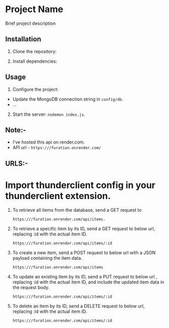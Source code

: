 # Project Name

Brief project description

## Installation

1. Clone the repository:

2. Install dependencies:

## Usage

1. Configure the project:

- Update the MongoDB connection string in `config/db`.
- ...

2. Start the server: `nodemon index.js`.

## Note:-

- I've hosted this api on render.com.
- API url - `https:///furation.onrender.com/`

## URLS:-

# Import thunderclient config in your thunderclient extension.

1.  To retrieve all items from the database, send a GET request to

        https:///furation.onrender.com/api/items.

2.  To retrieve a specific item by its ID, send a GET request to below url, replacing :id with the actual item ID.

        https:///furation.onrender.com/api/items/:id

3.  To create a new item, send a POST request to below url with a JSON payload containing the item data.

        https:///furation.onrender.com/api/items

4.  To update an existing item by its ID, send a PUT request to below url , replacing :id with the actual item ID, and include the updated item data in the request body.

        https:///furation.onrender.com/api/items/:id

5.  To delete an item by its ID, send a DELETE request to below url, replacing :id with the actual item ID.

        https:///furation.onrender.com/api/items/:id
